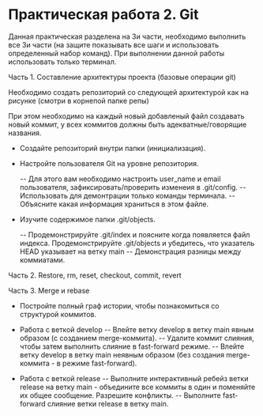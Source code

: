 # Практическая работа 2. Git

Данная практическая разделена на 3и части, необходимо выполнить все 3и части (на защите показывать все шаги и использовать определенный набор команд). 
При выполнении данной работы использовать только терминал. 

Часть 1. Составление архитектуры проекта (базовые операции git)

Необходимо создать репозиторий со следующей архитектурой как на рисунке (смотри в корнепой папке репы)

При этом необходимо на каждый новый добавленый файл создавать новый коммит, у всех коммитов должны быть адекватные/говорящие названия.

- Создайте репозиторий внутри папки (инициализация). 

- Настройте пользователя Git на уровне репозитория.

  -- Для этого вам необходимо настроить user_name и email пользователя, зафиксировать/проверить изменеия в .git/config.
  -- Использовать для демонтрации только команды терминала.
  -- Объясните какая информация храниться в этом файле.

- Изучите содержимое папки .git/objects.
 
  -- Продемонстрируйте .git/index и поясните когда появляется файл индекса. Продемонстрируйте .git/objects и убедитесь, что указатель HEAD указывает на ветку main
  -- Демонстрация разницы между коммиатами. 



Часть 2. Restore, rm, reset, checkout, commit, revert




Часть 3. Merge и rebase

- Постройте полный граф истории, чтобы познакомиться со структурой коммитов.
- Работа с веткой develop
  -- Влейте ветку develop в ветку main явным образом (с созданием merge-коммита).
  -- Удалите коммит слияния, чтобы затем выполнить слияние в fast-forward режиме.
  -- Влейте ветку develop в ветку main неявным образом (без создания merge-коммита - в режиме fast-forward).

- Работа с веткой release
  -- Выполните интерактивный ребейз ветки release на ветку main - объедините все коммиты в один и поменяйте их общее сообщение. 
Разрешите конфликты.
  -- Выполните fast-forward слияние ветки release в ветку main.
